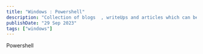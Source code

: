 ```yaml
---
title: "Windows : Powershell"
description: "Collection of blogs  , writeUps and articles which can be really usefull"
publishDate: "29 Sep 2023"
tags: ["windows"]
---
```


Powershell 
